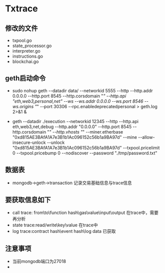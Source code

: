 # Txtrace
## 修改的文件
- txpool.go
- state_processor.go
- interpreter.go
- instructions.go
- blockchai.go

## geth启动命令
- sudo nohup geth --datadir data/ --networkid 5555 --http --http.addr 0.0.0.0 --http.port 8545 --http.corsdomain "*" --http.api "eth,web3,personal,net" --ws --ws.addr 0.0.0.0 --ws.port 8546 --ws.origins "*" --port 30306 --rpc.enabledeprecatedpersonal > geth.log 2>&1 & 

- geth --datadir ./execution  --networkid 12345 --http --http.api eth,web3,net,debug --http.addr "0.0.0.0" --http.port 8545 --http.corsdomain "*"  --http.vhosts "*" --miner.etherbase "0xd815AE3BAfA1A7e3B1b1Ac096152c56b1a9BA97d" --mine --allow-insecure-unlock  --unlock "0xd815AE3BAfA1A7e3B1b1Ac096152c56b1a9BA97d" --txpool.pricelimit 0 --txpool.pricebump 0 --nodiscover --password "./tmp/password.txt"

## 数据表
- mongodb->geth->transaction 记录交易基础信息与trace信息

## 要获取信息如下 
- call trace: from\to\function hash\gas\value\input\output 在trace中，需要再分析
- state trace:read/write\key\value 在trace中
- log trace:contract hash\event hash\log data 已获取

## 注意事项
- 当前mongodb端口为27018
- 
